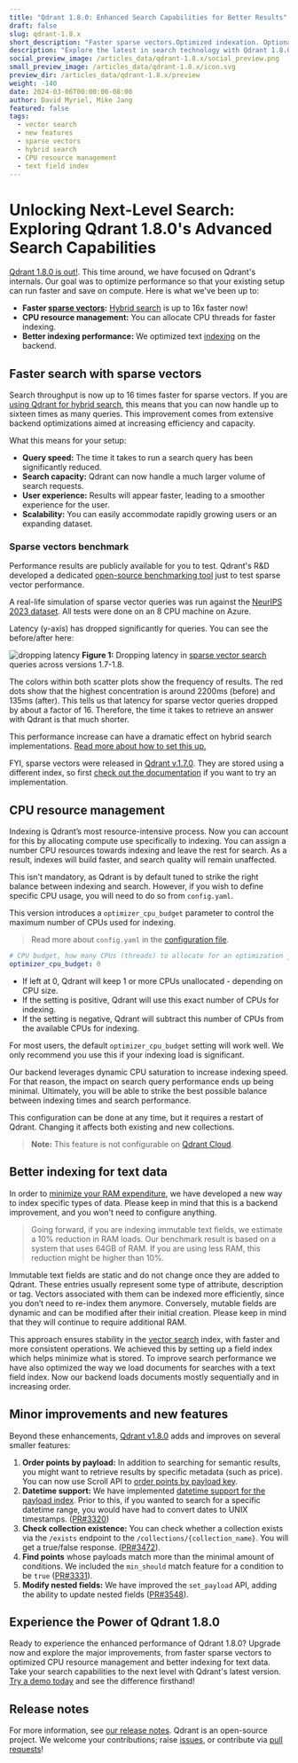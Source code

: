 ```yaml
---
title: "Qdrant 1.8.0: Enhanced Search Capabilities for Better Results"
draft: false
slug: qdrant-1.8.x 
short_description: "Faster sparse vectors.Optimized indexation. Optional CPU resource management."
description: "Explore the latest in search technology with Qdrant 1.8.0! Discover faster performance, smarter indexing, and enhanced search capabilities." 
social_preview_image: /articles_data/qdrant-1.8.x/social_preview.png
small_preview_image: /articles_data/qdrant-1.8.x/icon.svg
preview_dir: /articles_data/qdrant-1.8.x/preview
weight: -140
date: 2024-03-06T00:00:00-08:00
author: David Myriel, Mike Jang
featured: false 
tags:
  - vector search
  - new features
  - sparse vectors
  - hybrid search
  - CPU resource management
  - text field index
---
```


# Unlocking Next-Level Search: Exploring Qdrant 1.8.0's Advanced Search Capabilities

[Qdrant 1.8.0 is out!](https://github.com/qdrant/qdrant/releases/tag/v1.8.0).
This time around, we have focused on Qdrant's internals. Our goal was to optimize performance so that your existing setup can run faster and save on compute. Here is what we've been up to:

- **Faster [sparse vectors](/articles/sparse-vectors/):** [Hybrid search](/articles/hybrid-search/) is up to 16x faster now!
- **CPU resource management:** You can allocate CPU threads for faster indexing. 
- **Better indexing performance:** We optimized text [indexing](/documentation/concepts/indexing/) on the backend.

## Faster search with sparse vectors

Search throughput is now up to 16 times faster for sparse vectors. If you are [using Qdrant for hybrid search](/articles/sparse-vectors/), this means that you can now handle up to sixteen times as many queries. This improvement comes from extensive backend optimizations aimed at increasing efficiency and capacity. 

What this means for your setup:

- **Query speed:** The time it takes to run a search query has been significantly reduced. 
- **Search capacity:** Qdrant can now handle a much larger volume of search requests.
- **User experience:** Results will appear faster, leading to a smoother experience for the user.
- **Scalability:** You can easily accommodate rapidly growing users or an expanding dataset.

### Sparse vectors benchmark

Performance results are publicly available for you to test. Qdrant's R&D developed a dedicated [open-source benchmarking tool](https://github.com/qdrant/sparse-vectors-benchmark) just to test sparse vector performance.

A real-life simulation of sparse vector queries was run against the [NeurIPS 2023 dataset](https://big-ann-benchmarks.com/neurips23.html). All tests were done on an 8 CPU machine on Azure. 

Latency (y-axis) has dropped significantly for queries. You can see the before/after here:

![dropping latency](/articles_data/qdrant-1.8.x/benchmark.png)
**Figure 1:** Dropping latency in [sparse vector search](/articles/sparse-vectors/) queries across versions 1.7-1.8.

The colors within both scatter plots show the frequency of results. The red dots show that the highest concentration is around 2200ms (before) and 135ms (after). This tells us that latency for sparse vector queries dropped by about a factor of 16. Therefore, the time it takes to retrieve an answer with Qdrant is that much shorter. 

This performance increase can have a dramatic effect on hybrid search implementations. [Read more about how to set this up.](/articles/sparse-vectors/)

FYI, sparse vectors were released in [Qdrant v.1.7.0](/articles/qdrant-1.7.x/#sparse-vectors). They are stored using a different index, so first [check out the documentation](/documentation/concepts/indexing/#sparse-vector-index) if you want to try an implementation.

## CPU resource management

Indexing is Qdrant’s most resource-intensive process. Now you can account for this by allocating compute use specifically to indexing. You can assign a number CPU resources towards indexing and leave the rest for search. As a result, indexes will build faster, and search quality will remain unaffected.

This isn't mandatory, as Qdrant is by default tuned to strike the right balance between indexing and search. However, if you wish to define specific CPU usage, you will need to do so from `config.yaml`.

This version introduces a `optimizer_cpu_budget` parameter to control the maximum number of CPUs used for indexing. 

> Read more about `config.yaml` in the [configuration file](/documentation/guides/configuration/).

```yaml
# CPU budget, how many CPUs (threads) to allocate for an optimization job.
optimizer_cpu_budget: 0
```

- If left at 0, Qdrant will keep 1 or more CPUs unallocated - depending on CPU size.
- If the setting is positive, Qdrant will use this exact number of CPUs for indexing.
- If the setting is negative, Qdrant will subtract this number of CPUs from the available CPUs for indexing.

For most users, the default `optimizer_cpu_budget` setting will work well. We only recommend you use this if your indexing load is significant.

Our backend leverages dynamic CPU saturation to increase indexing speed. For that reason, the impact on search query performance ends up being minimal. Ultimately, you will be able to strike the best possible balance between indexing times and search performance.

This configuration can be done at any time, but it requires a restart of Qdrant. Changing it affects both existing and new collections. 

> **Note:** This feature is not configurable on [Qdrant Cloud](https://qdrant.to/cloud).

## Better indexing for text data

In order to [minimize your RAM expenditure](/articles/memory-consumption/), we have developed a new way to index specific types of data. Please keep in mind that this is a backend improvement, and you won't need to configure anything. 

> Going forward, if you are indexing immutable text fields, we estimate a 10% reduction in RAM loads. Our benchmark result is based on a system that uses 64GB of RAM. If you are using less RAM, this reduction might be higher than 10%.

Immutable text fields are static and do not change once they are added to Qdrant. These entries usually represent some type of attribute, description or tag. Vectors associated with them can be indexed more efficiently, since you don’t need to re-index them anymore. Conversely, mutable fields are dynamic and can be modified after their initial creation. Please keep in mind that they will continue to require additional RAM.

This approach ensures stability in the [vector search](/documentation/overview/vector-search/) index, with faster and more consistent operations. We achieved this by setting up a field index which helps minimize what is stored. To improve search performance we have also optimized the way we load documents for searches with a text field index. Now our backend loads documents mostly sequentially and in increasing order.


## Minor improvements and new features

Beyond these enhancements, [Qdrant v1.8.0](https://github.com/qdrant/qdrant/releases/tag/v1.8.0) adds and improves on several smaller features:

1. **Order points by payload:** In addition to searching for semantic results, you might want to retrieve results by specific metadata (such as price). You can now use Scroll API to [order points by payload key](/documentation/concepts/points/#order-points-by-payload-key). 
2. **Datetime support:** We have implemented [datetime support for the payload index](/documentation/concepts/filtering/#datetime-range). Prior to this, if you wanted to search for a specific datetime range, you would have had to convert dates to UNIX timestamps. ([PR#3320](https://github.com/qdrant/qdrant/issues/3320)) 
3. **Check collection existence:** You can check whether a collection exists via the `/exists` endpoint to the `/collections/{collection_name}`. You will get a true/false response. ([PR#3472](https://github.com/qdrant/qdrant/pull/3472)).
4. **Find points** whose payloads match more than the minimal amount of conditions. We included the `min_should` match feature for a condition to be `true` ([PR#3331](https://github.com/qdrant/qdrant/pull/3466/)).
5. **Modify nested fields:** We have improved the `set_payload` API, adding the ability to update nested fields ([PR#3548](https://github.com/qdrant/qdrant/pull/3548)).

## Experience the Power of Qdrant 1.8.0

Ready to experience the enhanced performance of Qdrant 1.8.0? Upgrade now and explore the major improvements, from faster sparse vectors to optimized CPU resource management and better indexing for text data. Take your search capabilities to the next level with Qdrant's latest version. [Try a demo today](/demo/) and see the difference firsthand!

## Release notes

For more information, see [our release notes](https://github.com/qdrant/qdrant/releases/tag/v1.8.0). 
Qdrant is an open-source project. We welcome your contributions; raise [issues](https://github.com/qdrant/qdrant/issues), or contribute via [pull requests](https://github.com/qdrant/qdrant/pulls)!
